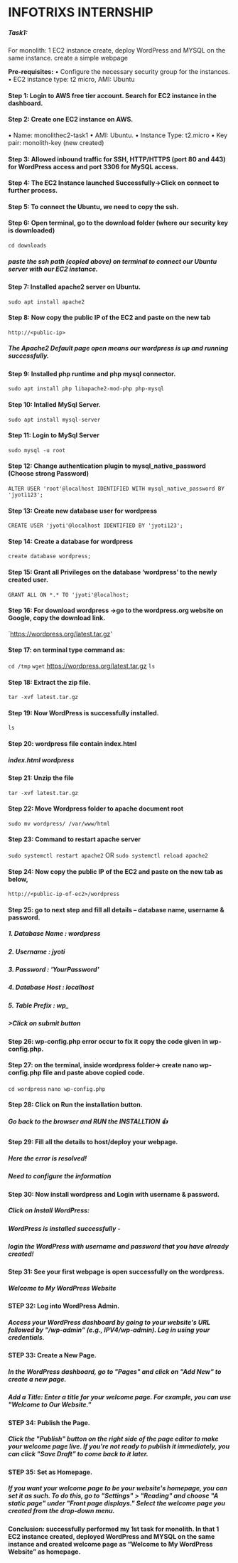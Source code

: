 # INFOTRIXS INTERNSHIP
##### Task1:
For monolith: 1 EC2 instance create, deploy WordPress and MYSQL on the same instance.
create a simple webpage

****Pre-requisites:****
•	Configure the necessary security group for the instances.
•	EC2 instance type: t2 micro, AMI: Ubuntu

#### Step 1: Login to AWS free tier account. Search for EC2 instance in the dashboard.
 
#### Step 2: Create one EC2 instance on AWS.
• Name: monolithec2-task1
•	AMI: Ubuntu.
•	Instance Type: t2.micro
•	Key pair: monolith-key (new created)
 
 #### Step 3: Allowed inbound traffic for SSH, HTTP/HTTPS (port 80 and 443) for WordPress access and port 3306 for MySQL access.
 
 #### Step 4: The EC2 Instance launched Successfully->Click on connect to further process.
 
 #### Step 5: To connect the Ubuntu, we need to copy the ssh.

 #### Step 6: Open terminal, go to the download folder (where our security key is downloaded)
 `cd downloads`
 ##### paste the ssh path (copied above) on terminal to connect our Ubuntu server with our EC2 instance.
 

#### Step 7: Installed apache2 server on Ubuntu.
`sudo apt install apache2`
 
#### Step 8: Now copy the public IP of the EC2 and paste on the new tab
`http://<public-ip>`
##### The Apache2 Default page open means our wordpress is up and running successfully.
 
#### Step 9: Installed php runtime and php mysql connector.
`sudo apt install php libapache2-mod-php php-mysql`
 
#### Step 10: Intalled MySql Server.
`sudo apt install mysql-server`
 
#### Step 11: Login to MySql Server 
`sudo mysql -u root`  
 
#### Step 12: Change authentication plugin to mysql_native_password (Choose strong Password)
`ALTER USER 'root'@localhost IDENTIFIED WITH mysql_native_password BY 'jyoti123';`
 
#### Step 13: Create new database user for wordpress
`CREATE USER 'jyoti'@localhost IDENTIFIED BY 'jyoti123';`
 
#### Step 14: Create a database for wordpress
`create database wordpress;`

#### Step 15: Grant all Privileges on the database ‘wordpress’ to the newly created user.
`GRANT ALL ON *.* TO 'jyoti'@localhost;`

#### Step 16: For download wordpress ->go to the wordpress.org website on Google, copy the download link.
`https://wordpress.org/latest.tar.gz'

#### Step 17: on terminal type command as:
`cd /tmp`
`wget` https://wordpress.org/latest.tar.gz
`ls`
 
#### Step 18: Extract the zip file.
`tar -xvf latest.tar.gz`
 
#### Step 19: Now WordPress is successfully installed.
`ls`
 
#### Step 20: wordpress file contain index.html
##### index.html   wordpress

#### Step 21: Unzip the file
`tar -xvf latest.tar.gz`

#### Step 22: Move Wordpress folder to apache document root
`sudo mv wordpress/ /var/www/html`

#### Step 23: Command to restart apache server
`sudo systemctl restart apache2`
OR
`sudo systemctl reload apache2`
 
#### Step 24: Now copy the public IP of the EC2 and paste on the new tab as below,
`http://<public-ip-of-ec2>/wordpress`

#### Step 25: go to next step and fill all details – database name, username & password.
##### 1. Database Name : wordpress

##### 2. Username : jyoti

##### 3. Password : 'YourPassword'

##### 4. Database Host : localhost

##### 5. Table Prefix : wp_
#####  >Click on submit button
 

#### Step 26: wp-config.php error occur to fix it copy the code given in wp-config.php.


#### Step 27: on the terminal, inside wordpress folder-> create nano wp-config.php file and paste above copied code.
`cd wordpress`
`nano wp-config.php`
 

#### Step 28: Click on Run the installation button.
##### Go back to the browser and RUN the INSTALLTION 👍


#### Step 29: Fill all the details to host/deploy your webpage.
##### Here the error is resolved!
##### Need to configure the information 
 

#### Step 30: Now install wordpress and Login with username & password.
##### Click on Install WordPress:
##### WordPress is installed successfully -
##### login the WordPress with username and password that you have already created!

 

#### Step 31: See your first webpage is open successfully on the wordpress.
##### Welcome to My WordPress Website 

#### STEP 32: Log into WordPress Admin.
##### Access your WordPress dashboard by going to your website's URL followed by "/wp-admin" (e.g., IPV4/wp-admin). Log in using your credentials.

#### STEP 33: Create a New Page.
##### In the WordPress dashboard, go to "Pages" and click on "Add New" to create a new page.
##### Add a Title: Enter a title for your welcome page. For example, you can use "Welcome to Our Website."

#### STEP 34: Publish the Page.
##### Click the "Publish" button on the right side of the page editor to make your welcome page live. If you're not ready to publish it immediately, you can click "Save Draft" to come back to it later.

#### STEP 35: Set as Homepage.
##### If you want your welcome page to be your website's homepage, you can set it as such. To do this, go to "Settings" > "Reading" and choose "A static page" under "Front page displays." Select the welcome page you created from the drop-down  menu.

 


#### Conclusion: successfully performed my 1st task for monolith. In that 1 EC2 instance created, deployed WordPress and MYSQL on the same instance and created welcome page as “Welcome to My WordPress Website” as homepage.
